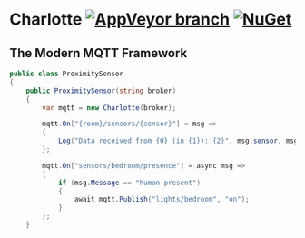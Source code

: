 # Charlotte [![AppVeyor branch](https://img.shields.io/appveyor/ci/GeorgeHahn/Charlotte/master.svg)](https://ci.appveyor.com/project/GeorgeHahn/charlotte) [![NuGet](https://img.shields.io/nuget/v/Charlotte.svg)](https://www.nuget.org/packages/Charlotte)

## The Modern MQTT Framework

```csharp
public class ProximitySensor
{
	public ProximitySensor(string broker)
	{
		var mqtt = new Charlotte(broker);

		mqtt.On["{room}/sensors/{sensor}"] = msg =>
		{
			Log("Data received from {0} (in {1}): {2}", msg.sensor, msg.room, msg.Message);
		};

		mqtt.On["sensors/bedroom/presence"] = async msg =>
		{
			if (msg.Message == "human present")
			{
				await mqtt.Publish("lights/bedroom", "on");
			}
		};
	}
```
